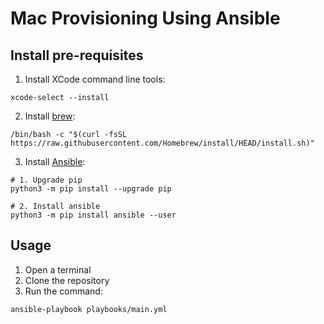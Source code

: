 # Mac Provisioning Using Ansible

## Install pre-requisites

1. Install XCode command line tools:

```shell
xcode-select --install
```

2. Install [brew](https://brew.sh):

```shell
/bin/bash -c "$(curl -fsSL https://raw.githubusercontent.com/Homebrew/install/HEAD/install.sh)"
```

3. Install [Ansible](https://docs.ansible.com/ansible/latest/installation_guide/intro_installation.html#installing-and-upgrading-ansible):

```shell
# 1. Upgrade pip
python3 -m pip install --upgrade pip

# 2. Install ansible
python3 -m pip install ansible --user
```

## Usage

1. Open a terminal
2. Clone the repository
3. Run the command:

```shell
ansible-playbook playbooks/main.yml
```
